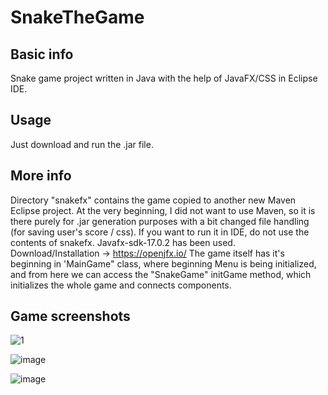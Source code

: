 # SnakeTheGame
## Basic info
Snake game project written in Java with the help of JavaFX/CSS in Eclipse IDE.
## Usage
Just download and run the .jar file.
## More info
Directory "snakefx" contains the game copied to another new Maven Eclipse project. At the very beginning, I did not want to use Maven, so it is there purely for .jar generation purposes with a bit changed file handling (for saving user's score / css). If you want to run it in IDE, do not use the contents of snakefx. 
Javafx-sdk-17.0.2 has been used. Download/Installation -> https://openjfx.io/
The game itself has it's beginning in 'MainGame" class, where beginning Menu is being initialized, and from here we can access the "SnakeGame" initGame method, which initializes the whole game and connects components.
## Game screenshots
![1](https://user-images.githubusercontent.com/106389146/186980012-4fb73f3b-08fa-421b-b2b1-eaac82d63162.PNG)

![image](https://user-images.githubusercontent.com/106389146/186982178-dbf94b31-f8dd-47d3-a659-789b045e2cc7.png)

![image](https://user-images.githubusercontent.com/106389146/186982253-bd4b3d28-1a4e-400d-900a-1b547b36d6cf.png)
